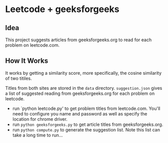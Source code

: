# Leetcode + geeksforgeeks

## Idea

This project suggests articles from geeksforgeeks.org to read for each problem on leetcode.com.

## How It Works

It works by getting a similarity score, more specifically, the cosine similarity of two titiles.

Titles from both sites are stored in the `data` directory. `suggestion.json` gives a list of suggested reading from geeksforgeeks.org for each problem on leetcode.

- run `python leetcode.py' to get problem titles from leetcode.com. You'll need to configure you name and password as well as specify the location for chrome driver.
- run `python geeksforgeeks.py` to get article titles from geeksforgeeks.org.
- run `python compute.py` to generate the suggestion list. Note this list can take a long time to run...

